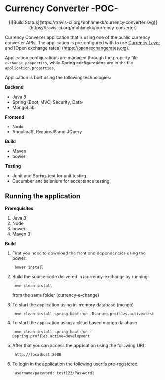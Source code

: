 # Currency Converter -POC-

<center>
[![Build Status](https://travis-ci.org/mohhmekk/currency-converter.svg)](https://travis-ci.org/mohhmekk/currency-converter)
</center>

Currency Converter application that is using one of the public currency converter APIs, The application is preconfigured with to use [Currency Layer](https://currencylayer.com) and [Open exchange rates] (https://openexchangerates.org).

Application configurations are managed through the property file `exchange.properties`, while Spring configurations are in the file `application.properties`.

Application is built using the following technologies:

**Backend**

- Java 8
- Spring (Boot, MVC, Security, Data)
- MongoLab

**Frontend**

- Node
- AngularJS, RequireJS and JQuery

**Build**

- Maven
- bower

**Testing**

- Junit and Spring-test for unit testing.
- Cucumber and selenium for acceptance testing.

Running the application
---
**Prerequisites**

1. Java 8
2. Node
3. bower
4. Maven 3

**Build**

1. First you need to download the front end dependencies using the bower:

		bower install

2. Build the source code delivered in /currency-exchange by running:   
		
		mvn clean install 
   from the same folder (currency-exchange)

3. To start the application using in-memory database (mongo)
		
		mvn clean install spring-boot:run -Dspring.profiles.active=test

4. To start the application using a cloud based mongo database
		
		mvn clean install spring-boot:run -Dspring.profiles.active=development

5. After that you can access the application using the following URL:
        
        http://localhost:8080

6. To login in the application the following user is pre-registered:
        
        username/password: test123/Password1   
